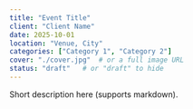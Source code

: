 ```yaml
---
title: "Event Title"
client: "Client Name"
date: 2025-10-01
location: "Venue, City"
categories: ["Category 1", "Category 2"]
cover: "./cover.jpg"  # or a full image URL
status: "draft"   # or "draft" to hide
---
```

Short description here (supports markdown).
